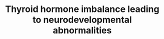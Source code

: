 ---
annotations:
- id: PW:0000501
  parent: signaling pathway
  type: Pathway Ontology
  value: thyroid hormone signaling pathway
authors:
- CMalyar
- Marvin M2
- Eweitz
citedin: ''
communities:
- AOP
description: 'Adverse outcome pathway for the effect of thyroid hormone disruption.
  This AOP network is based on the human-relevant AOPs in AOP-Wiki that involve thyroid
  hormone and neurological adverse outcomes. '
last-edited: 2024-01-29
ndex: null
organisms:
- Homo sapiens
redirect_from:
- /index.php/Pathway:WP5227
- /instance/WP5227
- /instance/WP5227_r128159
revision: r128159
schema-jsonld:
- '@context': https://schema.org/
  '@id': https://wikipathways.github.io/pathways/WP5227.html
  '@type': Dataset
  creator:
    '@type': Organization
    name: WikiPathways
  description: 'Adverse outcome pathway for the effect of thyroid hormone disruption.
    This AOP network is based on the human-relevant AOPs in AOP-Wiki that involve
    thyroid hormone and neurological adverse outcomes. '
  keywords: []
  license: CC0
  name: Thyroid hormone imbalance leading to neurodevelopmental abnormalities
seo: CreativeWork
title: Thyroid hormone imbalance leading to neurodevelopmental abnormalities
wpid: WP5227
---
